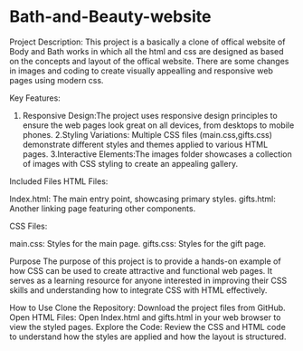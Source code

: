 # Bath-and-Beauty-website
Project Description:
This project is a basically a clone of offical website of Body and Bath works in which all the html and css are designed as based on the concepts and layout of the offical website. There are some changes in images and coding to create  visually  appealling and responsive web pages using modern css.

Key Features:
1. Responsive Design:The project uses responsive design principles to ensure the web pages look great on all devices, from desktops to mobile phones.
2.Styling Variations: Multiple CSS files (main.css,gifts.css) demonstrate different styles and themes applied to various HTML pages.
3.Interactive Elements:The images folder showcases a collection of images with CSS styling to create an appealing gallery.

Included Files
HTML Files:

Index.html: The main entry point, showcasing primary styles.
gifts.html: Another linking page featuring other components.

CSS Files:

main.css: Styles for the main page.
gifts.css: Styles for the gift page.

Purpose
The purpose of this project is to provide a hands-on example of how CSS can be used to create attractive and functional web pages. It serves as a learning resource for anyone interested in improving their CSS skills and understanding how to integrate CSS with HTML  effectively.

How to Use
Clone the Repository: Download the project files from GitHub.
Open HTML Files: Open Index.html and gifts.html in your web browser to view the styled pages.
Explore the Code: Review the CSS and HTML code to understand how the styles are applied and how the layout is structured.